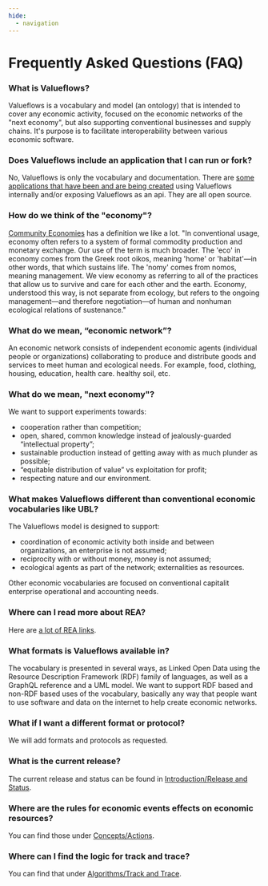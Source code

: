 ```yaml
---
hide:
  - navigation
---
```


# Frequently Asked Questions (FAQ)

### What is Valueflows?

Valueflows is a vocabulary and model (an ontology) that is intended to cover any economic activity, focused on the economic networks of the "next economy", but also supporting conventional businesses and supply chains.  It's purpose is to facilitate interoperability between various economic software.

### Does Valueflows include an application that I can run or fork?

No, Valueflows is only the vocabulary and documentation.  There are [some applications that have been and are being created](../appendix/usedfor.md) using Valueflows internally and/or exposing Valueflows as an api. They are all open source.

### How do we think of the "economy"?

[Community Economies](http://communityeconomies.org/about/community-economies-research-and-practice) has a definition we like a lot.  "In conventional usage, economy often refers to a system of formal commodity production and monetary exchange. Our use of the term is much broader. The 'eco' in economy comes from the Greek root oikos, meaning 'home' or 'habitat'—in other words, that which sustains life. The 'nomy' comes from nomos, meaning management. We view economy as referring to all of the practices that allow us to survive and care for each other and the earth. Economy, understood this way, is not separate from ecology, but refers to the ongoing management—and therefore negotiation—of human and nonhuman ecological relations of sustenance."

### What do we mean, “economic network”?

An economic network consists of independent economic agents (individual people or organizations) collaborating to produce and distribute goods and services to meet human and ecological needs. For example, food, clothing, housing, education, health care. healthy soil, etc.

### What do we mean, "next economy"?

We want to support experiments towards:

* cooperation rather than competition;
* open, shared, common knowledge instead of jealously-guarded “intellectual property”;
* sustainable production instead of getting away with as much plunder as possible;
* “equitable distribution of value” vs exploitation for profit;
* respecting nature and our environment.

### What makes Valueflows different than conventional economic vocabularies like UBL?

The Valueflows model is designed to support:

* coordination of economic activity both inside and between organizations, an enterprise is not assumed;
* reciprocity with or without money, money is not assumed;
* ecological agents as part of the network; externalities as resources.

Other economic vocabularies are focused on conventional capitalit enterprise operational and accounting needs.

### Where can I read more about REA?

Here are [a lot of REA links](../appendix/rea.md).

### What formats is Valueflows available in?

The vocabulary is presented in several ways, as Linked Open Data using the Resource Description Framework (RDF) family of languages, as well as a GraphQL reference and a UML model. We want to support RDF based and non-RDF based uses of the vocabulary, basically any way that people want to use software and data on the internet to help create economic networks.

### What if I want a different format or protocol?

We will add formats and protocols as requested.

### What is the current release?

The current release and status can be found in [Introduction/Release and Status](../introduction/status.md).

### Where are the rules for economic events effects on economic resources?

You can find those under [Concepts/Actions](../concepts/actions.md).

### Where can I find the logic for track and trace?

You can find that under [Algorithms/Track and Trace](../algorithms/track.md).
